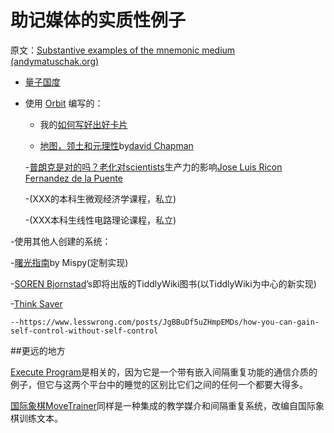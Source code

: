 # 助记媒体的实质性例子

原文：[Substantive examples of the mnemonic medium (andymatuschak.org)](https://notes.andymatuschak.org/zDmYvwSyN9YRv5HgDYwX19C28jC9qZ5qiMJ)

- [量子国度](https://quantum.country/)

- 使用 [Orbit](https://notes.andymatuschak.org/z72ioKyd4X48WndtAsfkhnKwsD8o5PaaT384o) 编写的：

  - 我的[如何写好出好卡片](https://andymatuschak.org/prompts/)

  - [地图，领土和元理性](https://metarationality.com/maps-and-territory)by[david Chapman](https://notes.andymatuschak.org/z29Uv6CnK2xSy3nivekQwMMXW2jwzd4yQWbN)

  -[普朗克是对的吗？老化对scientists](https://nintil.com/age-and-science/)生产力的影响[Jose Luis Ricon Fernandez de la Puente](https://notes.andymatuschak.org/zAxicVEnF4ZKani8m5LXHYRDDvrZctBvWYV)

  -(XXX的本科生微观经济学课程，私立)

  -(XXX本科生线性电路理论课程，私立)

-使用其他人创建的系统：

  -[曙光指南](https://dawnguide.com/home)by Mispy(定制实现)

  -[SOREN Bjornstad](https://notes.andymatuschak.org/zzfor7LXCY9JBRjFmMaeLw5zV69GM2dSDQA)’s即将出版的TiddlyWiki图书(以TiddlyWiki为中心的新实现)

  -[Think Saver](https://notes.andymatuschak.org/zBM4qbJhN1XA4wBpDCj2fonXiz4sgQFe4YR)

    --https://www.lesswrong.com/posts/JgBBuDf5uZHmpEMDs/how-you-can-gain-self-control-without-self-control

##更远的地方

[Execute Program](https://notes.andymatuschak.org/z2LGZ8cXBcQMP7YuAHbeVyCSLZoiMXvQNKCok)是相关的，因为它是一个带有嵌入间隔重复功能的通信介质的例子，但它与这两个平台中的睡觉的区别比它们之间的任何一个都要大得多。

[国际象棋MoveTrainer](https://notes.andymatuschak.org/z8MgFD7B7QRqqGZXsJqeGpm5PJhroPwb6BW2V)同样是一种集成的教学媒介和间隔重复系统，改编自国际象棋训练文本。